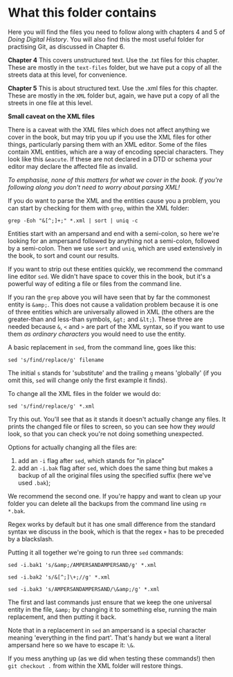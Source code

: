 # What this folder contains

Here you will find the files you need to follow along with chapters 4 and 5 of *Doing Digital History*. You will also find this the most useful folder for practising Git, as discussed in Chapter 6.

**Chapter 4**
This covers unstructured text. Use the .txt files for this chapter. These are mostly in the ```text-files``` folder, but we have put a copy of all the streets data at this level, for convenience.

**Chapter 5**
This is about structured text. Use the .xml files for this chapter. These are mostly in the ```XML``` folder but, again, we have put a copy of all the streets in one file at this level.

**Small caveat on the XML files**

There is a caveat with the XML files which does not affect anything we cover in the book, but may trip you up if you use the XML files for other things, particularly parsing them with an XML editor. Some of the files contain XML entities, which are a way of encoding special characters. They look like this ```&eacute```. If these are not declared in a DTD or schema your editor may declare the affected file as invalid.

*To emphasise, none of this matters for what we cover in the book. If you're following along you don't need to worry about parsing XML!*

If you do want to parse the XML and the entities cause you a problem, you can start by checking for them with ```grep```, within the XML folder:

```grep -Eoh "&[^;]+;" *.xml | sort | uniq -c```

Entities start with an ampersand and end with a semi-colon, so here we're looking for an ampersand followed by anything not a semi-colon, followed by a semi-colon. Then we use ```sort``` and ```uniq```, which are used extensively in the book, to sort and count our results.

If you want to strip out these entities quickly, we recommend the command line editor ```sed```. We didn't have space to cover this in the book, but it's a powerful way of editing a file or files from the command line.

If you ran the ```grep``` above you will have seen that by far the commonest entity is ```&amp;```. This does not cause a validation problem because it is one of three entities which are universally allowed in XML (the others are the greater-than and less-than symbols, ```&gt;``` and ```&lt;```). These three are needed because ```&```, ```<``` and ```>``` are part of the XML syntax, so if you want to use them *as ordinary characters* you would need to use the entity.

A basic replacement in ```sed```, from the command line, goes like this:

```sed 's/find/replace/g' filename```

The initial ```s``` stands for 'substitute' and the trailing ```g``` means 'globally' (if you omit this, ```sed``` will change only the first example it finds).

To change all the XML files in the folder we would do:

```sed 's/find/replace/g' *.xml```

Try this out. You'll see that as it stands it doesn't actually change any files. It prints the changed file or files to screen, so you can see how they *would* look, so that you can check you're not doing something unexpected.

Options for actually changing all the files are:
1. add an ```-i``` flag after ```sed```, which stands for "in place"
2. add an ```-i.bak``` flag after ```sed```, which does the same thing but makes a backup of all the original files using the specified suffix (here we've used ```.bak```); 

We recommend the second one. If you're happy and want to clean up your folder you can delete all the backups from the command line using ```rm *.bak```.

Regex works by default but it has one small difference from the standard syntax we discuss in the book, which is that the regex ```+``` has to be preceded by a blackslash.

Putting it all together we're going to run three ```sed``` commands:

```sed -i.bak1 's/&amp;/AMPERSANDAMPERSAND/g' *.xml```

```sed -i.bak2 's/&[^;]\+;//g' *.xml```

```sed -i.bak3 's/AMPERSANDAMPERSAND/\&amp;/g' *.xml```

The first and last commands just ensure that we keep the one universal entity in the file, ```&amp;``` by changing it to something else, running the main replacement, and then putting it back.

Note that in a replacement in ```sed``` an ampersand is a special character meaning 'everything in the find part'. That's handy but we want a literal ampersand here so we have to escape it: ```\&```.

If you mess anything up (as we did when testing these commands!) then ```git checkout .``` from within the XML folder will restore things.



